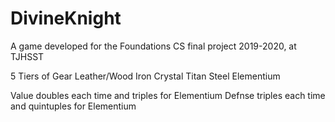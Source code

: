 # DivineKnight

A game developed for the Foundations CS final project 2019-2020, at TJHSST



5 Tiers of Gear
Leather/Wood
Iron
Crystal
Titan Steel
Elementium

Value doubles each time and triples for Elementium
Defnse triples each time and quintuples for Elementium 